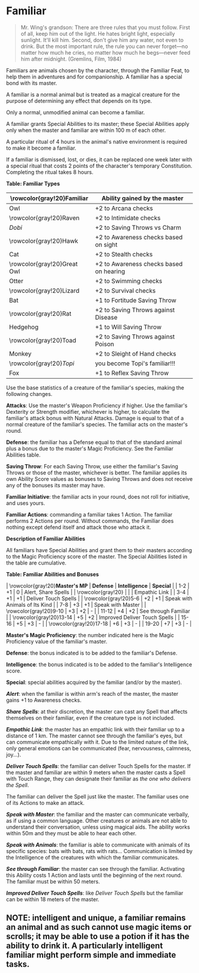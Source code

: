 # Familiar

> Mr. Wing's grandson: There are three rules that you must follow. First of all, keep him out of the light. He hates bright light, especially sunlight. It'll kill him. Second, don't give him any water, not even to drink. But the most important rule, the rule you can never forget—no matter how much he cries, no matter how much he begs—never feed him after midnight. (Gremlins, Film, 1984)

Familiars are animals chosen by the character, through the Familiar Feat, to help them in adventures and for companionship. A familiar has a special bond with its master.

A familiar is a normal animal but is treated as a magical creature for the purpose of determining any effect that depends on its type.

Only a normal, unmodified animal can become a familiar.

A familiar grants Special Abilities to its master; these Special Abilities apply only when the master and familiar are within 100 m of each other.

A particular ritual of 4 hours in the animal's native environment is required to make it become a familiar.

If a familiar is dismissed, lost, or dies, it can be replaced one week later with a special ritual that costs 2 points of the character's temporary Constitution. Completing the ritual takes 8 hours.

**Table: Familiar Types**

| \rowcolor{gray!20}**Familiar** | **Ability gained by the master** |
| --- | --- |
| Owl | +2 to Arcana checks |
| \rowcolor{gray!20}Raven | +2 to Intimidate checks |
| *Dobi* | +2 to Saving Throws vs Charm |
| \rowcolor{gray!20}Hawk | +2 to Awareness checks based on sight |
| Cat | +2 to Stealth checks |
| \rowcolor{gray!20}Great Owl | +2 to Awareness checks based on hearing |
| Otter | +2 to Swimming checks |
| \rowcolor{gray!20}Lizard | +2 to Survival checks |
| Bat | +1 to Fortitude Saving Throw |
| \rowcolor{gray!20}Rat | +2 to Saving Throws against Disease |
| Hedgehog | +1 to Will Saving Throw |
| \rowcolor{gray!20}Toad | +2 to Saving Throws against Poison |
| Monkey | +2 to Sleight of Hand checks |
| \rowcolor{gray!20}*Topi* | you become Topi's familiar!!! |
| Fox | +1 to Reflex Saving Throw |

Use the base statistics of a creature of the familiar's species, making the following changes.

**Attacks**: Use the master's Weapon Proficiency if higher. Use the familiar's Dexterity or Strength modifier, whichever is higher, to calculate the familiar's attack bonus with Natural Attacks. Damage is equal to that of a normal creature of the familiar's species. The familiar acts on the master's round.

**Defense**: the familiar has a Defense equal to that of the standard animal plus a bonus due to the master's Magic Proficiency. See the Familiar Abilities table.

**Saving Throw**: For each Saving Throw, use either the familiar's Saving Throws or those of the master, whichever is better. The familiar applies its own Ability Score values as bonuses to Saving Throws and does not receive any of the bonuses its master may have.

**Familiar Initiative**: the familiar acts in your round, does not roll for initiative, and uses yours.

**Familiar Actions**: commanding a familiar takes 1 Action. The familiar performs 2 Actions per round. Without commands, the Familiar does nothing except defend itself and attack those who attack it.

**Description of Familiar Abilities**

All familiars have Special Abilities and grant them to their masters according to the Magic Proficiency score of the master. The Special Abilities listed in the table are cumulative.

**Table: Familiar Abilities and Bonuses**

| \rowcolor{gray!20}**Master's MP** | **Defense** | **Intelligence** | **Special** |
| 1-2 | +1 | 0 | Alert, Share Spells |
| \rowcolor{gray!20} |  |  | Empathic Link |
| 3-4 | +1 | +1 | Deliver Touch Spells |
| \rowcolor{gray!20}5-6 | +2 | +1 | Speak with Animals of Its Kind |
| 7-8 | +3 | +1 | Speak with Master |
| \rowcolor{gray!20}9-10 | +3 | +2 | - |
| 11-12 | +4 | +2 | See through Familiar |
| \rowcolor{gray!20}13-14 | +5 | +2 | Improved Deliver Touch Spells |
| 15-16 | +5 | +3 | - |
| \rowcolor{gray!20}17-18 | +6 | +3 | - |
| 19-20 | +7 | +3 | - |

**Master's Magic Proficiency**: the number indicated here is the Magic Proficiency value of the familiar's master.

**Defense**: the bonus indicated is to be added to the familiar's Defense.

**Intelligence**: the bonus indicated is to be added to the familiar's Intelligence score.

**Special**: special abilities acquired by the familiar (and/or by the master).

***Alert***: when the familiar is within arm's reach of the master, the master gains +1 to Awareness checks.

***Share Spells***: at their discretion, the master can cast any Spell that affects themselves on their familiar, even if the creature type is not included.

***Empathic Link***: the master has an empathic link with their familiar up to a distance of 1 km. The master cannot see through the familiar's eyes, but can communicate empathically with it. Due to the limited nature of the link, only general emotions can be communicated (fear, nervousness, calmness, joy...).

***Deliver Touch Spells***: the familiar can deliver Touch Spells for the master. If the master and familiar are within 9 meters when the master casts a Spell with Touch Range, they can designate their familiar as *the one who delivers the Spell*.

The familiar can deliver the Spell just like the master. The familiar uses one of its Actions to make an attack.

***Speak with Master***: the familiar and the master can communicate verbally, as if using a common language. Other creatures or animals are not able to understand their conversation, unless using magical aids. The ability works within 50m and they must be able to hear each other.

***Speak with Animals***: the familiar is able to communicate with animals of its specific species: bats with bats, rats with rats... Communication is limited by the Intelligence of the creatures with which the familiar communicates.

***See through Familiar***: the master can see through the familiar. Activating this Ability costs 1 Action and lasts until the beginning of the next round. The familiar must be within 50 meters.

***Improved Deliver Touch Spells***: like *Deliver Touch Spells* but the familiar can be within 18 meters of the master.

**NOTE**: intelligent and unique, a familiar remains an animal and as such cannot use magic items or scrolls; it may be able to use a potion if it has the ability to drink it. A particularly intelligent familiar might perform simple and immediate tasks.
---